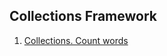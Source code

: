 ## Collections Framework
1. [Collections. Count words](https://github.com/pp8a/Professional_Java_SE_Development/tree/main/Collections%20Framework/collections-count-words)
